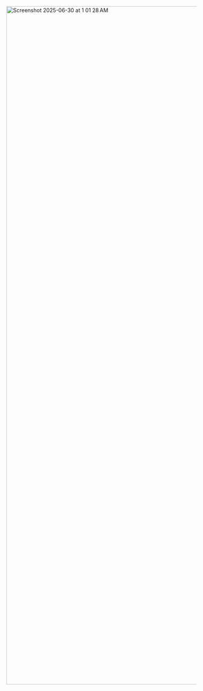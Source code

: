 <img width="1792" alt="Screenshot 2025-06-30 at 1 01 28 AM" src="https://github.com/user-attachments/assets/18038ebb-f5d7-4dde-b989-e9967b124dee" />
